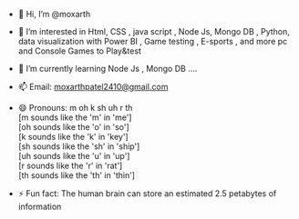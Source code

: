 - 👋 Hi, I’m @moxarth
- 👀 I’m interested in Html, CSS , java script , Node Js, Mongo DB , Python, data visualization with Power BI , Game testing , E-sports , and more pc and Console Games to Play&test  
- 🌱 I’m currently learning Node Js , Mongo DB ....
- 📫  Email: moxarthpatel2410@gmail.com
- 😄 Pronouns: m oh k sh uh r th<br>
[m	sounds like the		'm'	in 'me']<br>
[oh	sounds like the		'o'	in 'so']<br>
[k	sounds like the		'k'	in 'key']<br>
[sh	sounds like the		'sh'	in 'ship']<br>
[uh	sounds like the		'u'	in 'up']<br>
[r	sounds like the		'r'	in 'rat']<br>
[th	sounds like the		'th'	in 'thin']<br>


- ⚡ Fun fact: The human brain can store an estimated 2.5 petabytes of information

<!---
moxarth2410/moxarth2410 is a ✨ special ✨ repository because its `README.md` (this file) appears on your GitHub profile.
You can click the Preview link to take a look at your changes.
--->
